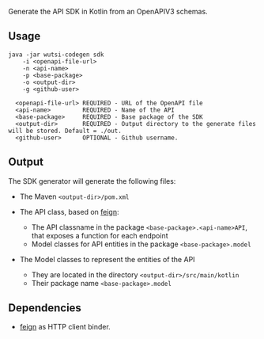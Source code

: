 Generate the API SDK in Kotlin from an OpenAPIV3 schemas.

## Usage
```
java -jar wutsi-codegen sdk
    -i <openapi-file-url>
    -n <api-name>
    -p <base-package>
    -o <output-dir>
    -g <github-user>

  <openapi-file-url> REQUIRED - URL of the OpenAPI file
  <api-name>         REQUIRED - Name of the API
  <base-package>     REQUIRED - Base package of the SDK
  <output-dir>       REQUIRED - Output directory to the generate files will be stored. Default = ./out.
  <github-user>      OPTIONAL - Github username.
```

## Output
The SDK generator will generate the following files:

- The Maven `<output-dir>/pom.xml`

- The API class, based on [feign](https://github.com/OpenFeign/feign):
  - The API classname in the package `<base-package>.<api-name>API`, that exposes a function for each endpoint
  - Model classes for API entities in the package `<base-package>.model`

- The Model classes to represent the entities of the API
  - They are located in the directory `<output-dir>/src/main/kotlin`
  - Their package name `<base-package>.model`

## Dependencies
- [feign](https://github.com/OpenFeign/feign) as HTTP client binder.
